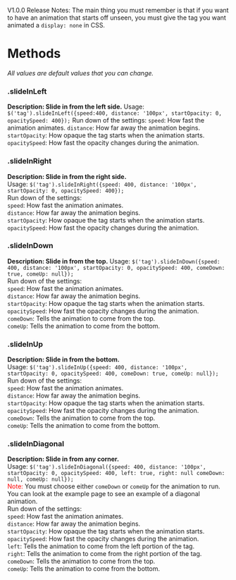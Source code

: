V1.0.0 Release Notes: The main thing you must remember is that if you want to have an animation that starts off unseen, you must give the tag you want animated a <code>display: none</code> in CSS.
<h1>Methods</h1>
<em>All values are default values that you can change.</em>
<h3>.slideInLeft</h3>
<b>Description: Slide in from the left side.</b>
Usage: <code>$('tag').slideInLeft({speed:400, distance: '100px', startOpacity: 0, opacitySpeed: 400});</code>
Run down of the settings:
<code>speed</code>: How fast the animation animates.
<code>distance</code>: How far away the animation begins.
<code>startOpacity</code>: How opaque the tag starts when the animation starts.
<code>opacitySpeed</code>: How fast the opacity changes during the animation.

<h3>.slideInRight</h3>
<b>Description: Slide in from the right side.</b><br>
Usage: <code>$('tag').slideInRight({speed: 400, distance: '100px', startOpacity: 0, opacitySpeed: 400});</code><br>
Run down of the settings:<br>
<code>speed</code>: How fast the animation animates.<br>
<code>distance</code>: How far away the animation begins.<br>
<code>startOpacity</code>: How opaque the tag starts when the animation starts.<br>
<code>opacitySpeed</code>: How fast the opacity changes during the animation.<br>

<h3>.slideInDown</h3>
<b>Description: Slide in from the top.</b>
Usage: <code>$('tag').slideInDown({speed: 400, distance: '100px', startOpacity: 0, opacitySpeed: 400, comeDown: true, comeUp: null});</code><br>
Run down of the settings:<br>
<code>speed</code>: How fast the animation animates.<br>
<code>distance</code>: How far away the animation begins.<br>
<code>startOpacity</code>: How opaque the tag starts when the animation starts.<br>
<code>opacitySpeed</code>: How fast the opacity changes during the animation.<br>
<code>comeDown</code>: Tells the animation to come from the top.<br>
<code>comeUp</code>: Tells the animation to come from the bottom.<br>

<h3>.slideInUp</h3>
<b>Description: Slide in from the bottom.</b><br>
Usage: <code>$('tag').slideInUp({speed: 400, distance: '100px', startOpacity: 0, opacitySpeed: 400, comeDown: true, comeUp: null});</code><br>
Run down of the settings:<br>
<code>speed</code>: How fast the animation animates.<br>
<code>distance</code>: How far away the animation begins.<br>
<code>startOpacity</code>: How opaque the tag starts when the animation starts.<br>
<code>opacitySpeed</code>: How fast the opacity changes during the animation.<br>
<code>comeDown</code>: Tells the animation to come from the top.<br>
<code>comeUp</code>: Tells the animation to come from the bottom.<br>

<h3>.slideInDiagonal</h3>
<b>Description: Slide in from any corner.</b><br>
Usage: <code>$('tag').slideInDiagonal({speed: 400, distance: '100px', startOpacity: 0, opacitySpeed: 400, left: true, right: null comeDown: null, comeUp: null});</code><br>
<font style="color: red">Note:</font> You must choose either <code>comeDown</code> or <code>comeUp</code> for the animation to run. You can look at the example page to see an example of a diagonal animation.<br>
Run down of the settings:<br>
<code>speed</code>: How fast the animation animates.<br>
<code>distance</code>: How far away the animation begins.<br>
<code>startOpacity</code>: How opaque the tag starts when the animation starts.<br>
<code>opacitySpeed</code>: How fast the opacity changes during the animation.<br>
<code>left</code>: Tells the animation to come from the left portion of the tag.<br>
<code>right</code>: Tells the animation to come from the right portion of the tag.<br>
<code>comeDown</code>: Tells the animation to come from the top.<br>
<code>comeUp</code>: Tells the animation to come from the bottom.<br>
